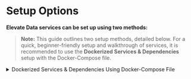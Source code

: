 # Setup Options

**Elevate Data services can be set up using two methods:**
> **Note:** This guide outlines two setup methods, detailed below. For a quick, beginner-friendly setup and walkthrough of services, it is recommended to use the **Dockerized Services & Dependencies** setup with the Docker-Compose file.

<details><summary>Dockerized Services & Dependencies Using Docker-Compose File</summary>

## Dockerized Services & Dependencies

### Expectation
By diligently following the outlined steps, you will successfully establish a fully operational data service application setup.

## Prerequisites
To set up the data service application, ensure you have Docker and Docker Compose installed on your system. For Ubuntu users, detailed installation instructions for both can be found in the documentation here: [How To Install and Use Docker Compose on Ubuntu](https://www.digitalocean.com/community/tutorials/how-to-install-and-use-docker-compose-on-ubuntu-20-04).
## Installation

**Create report Directory:** Establish a directory titled **reports**.

> Example Command: `mkdir reports && cd reports/`

> Note: All commands are run from the reports directory.
### Operating Systems: Linux

> **Caution:** Before proceeding, please ensure that the ports given here are available and open. It is essential to verify their availability prior to moving forward. You can run the below command in your terminal to check this:

```
   for port in 3000 2181 9092 8081 5433 5050 9092 5000; do
       if sudo lsof -iTCP:$port -sTCP:LISTEN &>/dev/null || sudo netstat -tulnp | grep -w ":$port" &>/dev/null; then
           echo "Port $port is in use"
       else
           echo "Port $port is available"
       fi
   done
```

### Steps to Set Up Dockerized Services

1. **Download and execute the main setup script:** Execute the following command in your terminal from the reports directory.
    ```
      curl -OJL https://raw.githubusercontent.com/prashanthShiksha/data-pipeline/dev-deploy/Documentation/Docker-setup/setup.sh && chmod +x setup.sh && sudo ./setup.sh
    ```

   > **Note:** The script will download all the essential files and launch the services in Docker. Once all services are successfully up and running, Follow the steps and give required inputs to the script.To setup PgAdmin and metabase steps are provide in the documents.

2. **General Instructions:**
    - All containers which are part of the docker-compose can be gracefully stopped by pressing `Ctrl + C` in the same terminal where the services are running.
    - To start all services and dependencies:
        ```
        sudo docker compose --env-file ./config.env up -d
        ```
    - To stop all containers and remove volumes:
       ```
       sudo ./docker-compose down -v
       ```

**Keep the current terminal session active, and kindly open a new terminal window within the project directory.**

## Setting Up pgAdmin [optional]

### Step 1: Set Up pgAdmin
1. Open pgAdmin by navigating to `http://localhost:5050` in your browser.
2. Log in with the default credentials:
    - **Username:** `admin@example.com`
    - **Password:** `admin`
3. Click on **Servers** → **Create** → **Server**.
4. Under the **General** tab, provide a name for your server (e.g., `PostgresServer`).
5. Under the **Connection** tab:
    - **Host:** `postgres`
    - **Port:** `5432`
    - **Maintenance Database:** `project-analytics`
    - **Username:** `postgres`
    - **Password:** `password`
6. Click **Save** to connect to the PostgreSQL database.

## Setting Up Metabase

### Step 1: Configure Metabase
1. Open Metabase by navigating to `http://localhost:3000` in your browser.
2. Follow the setup wizard:
    - Setup the Super Admin account.
        - **Choose language:** `English` -> **Next**
        - **Set First Name** `elevate`
        - **Set Last Name** `user`
        - **set Company or team name** `shikshalokam`
        - **Set Email** `user@shikshalokam.org`
        - **Set Password** `elevate@123` -> **Next**
    - Setup the database connection.
        - **Set up your first database** → Select **PostgreSQL**
        - then click on **show more options**
        - Enter the database credentials:
            - **Database connection name:** `elevateData`
            - **Host:** `postgres`
            - **Port:** `5432`
            - **Database name:** `project-analytics`
            - **Username:** `postgres`
            - **Password:** `password`
3. Click **Next** to complete the setup and start using Metabase.
4. setting up the `state_name` and `district_name` data type in the metabase.
    - Go to setting → Admin setting → Table Metadata → select the projects table
    - Set the data type 'state' for state_name and 'city' for district_name.
    - This settings will save automatically.
   1. Here is the opening page of Metabase Dashboard
   ![Here is the opening page of Metabase Dashboard](/Documentation/Docker-setup/screenshots/01.png)
   2. Select the Preferred Language
   ![Select the Preferred Language](/Documentation/Docker-setup/screenshots/02.png)
   3. setup super admin login credentials
   ![setup super admin login credentials](/Documentation/Docker-setup/screenshots/03.png)
   4. Select the postgres database to connect
   ![Select the postgres database to connect)](/Documentation/Docker-setup/screenshots/04.png)
   5. Add the configuration as per mentioned in the config.env
   ![Add the configuration as per mentioned in the config.env](/Documentation/Docker-setup/screenshots/05.png)
   6. Click on the next button
   ![Then you all set to go](/Documentation/Docker-setup/screenshots/07.png)

</details>

